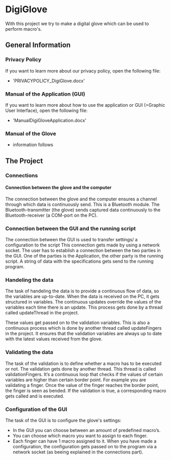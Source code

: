 # DigiGlove
With this project we try to make a digital glove which can be used to perform macro's.

## General Information
### Privacy Policy
If you want to learn more about our privacy policy, open the following file:
- 'PRIVACYPOLICY_DigiGlove.docx'

### Manual of the Application (GUI)
If you want to learn more about how to use the application or GUI (=Graphic User Interface), open the following file:
- 'ManualDigiGloveApplication.docx'

### Manual of the Glove
- information follows

## The Project
### Connections
#### Connection between the glove and the computer
The connection between the glove and the computer ensures a channel through which data is continuously send.
This is a Bluetooth module. The Bluetooth-transmitter (the glove) sends captured data continuously to the Bluetooth-receiver (a COM-port on the PC).

### Connection between the GUI and the running script
The connection between the GUI is used to transfer settings/ a configuration to the script
This connection gets made by using a network socket. The user has to establish a connection between the two parties in the GUI. One of the parties is the Application, the other party is the running script. A string of data with the specifications gets send to the running program.

### Handeling the data
The task of handeling the data is to provide a continuous flow of data, so the variables are up-to-date.
When the data is received on the PC, it gets structured in variables. The continuous updates override the values of the variables each time there is an update. This process gets done by a thread called updateThread in the project.

These values get passed on to the validation variables. This is also a continuous process which is done by another thread called updateFingers in the project. It ensures that the validation variables are always up to date with the latest values received from the glove.

### Validating the data
The task of the validation is to define whether a macro has to be executed or not.
The validation gets done by another thread. This thread is called validationFingers. It’s a continuous loop that checks if the values of certain variables are higher than certain border point. For example you are validating a finger. Once the value of the finger reaches the border point, the finger is seen as bended.
If the validation is true, a corresponding macro gets called and is executed.

### Configuration of the GUI
The task of the GUI is to configure the glove's settings:
- In the GUI you can choose between an amount of predefined macro’s.
- You can choose which macro you want to assign to each finger.
- Each finger can have 1 macro assigned to it.
When you have made a configuration, the configuration gets passed on to the program via a network socket (as beeing explained in the connections part).
